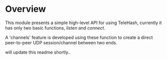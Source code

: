 # Overview

This module presents a simple high-level API for using TeleHash, currently it has only two basic functions, *listen* and *connect*.

A 'channels' feature is developed using these function to create a direct peer-to-peer UDP session/channel between two ends.

will update this readme shortly..


